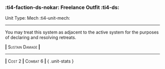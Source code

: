 ### :ti4-faction-ds-nokar: **Freelance Outfit** :ti4-ds:

Unit Type: Mech :ti4-unit-mech:

---

You may treat this system as adjacent to the active system for the purposes of declaring and resolving retreats.

__|__ <span style="font-variant:small-caps;">Sustain Damage</span> __|__

---

__|__ <span style="font-variant:small-caps;">Cost 2</span> __|__ <span style="font-variant:small-caps;">Combat 6</span> __|__
{ .unit-stats }
